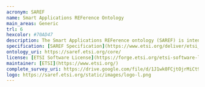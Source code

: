 ```yaml
--- 
acronym: SAREF
name: Smart Applications REFerence Ontology
main_areas: Generic
trl: 6
hexcolor: #70AD47
description: The Smart Applications REFerence ontology (SAREF) is intended to enable interoperability between solutions from different providers and among various activity sectors in the Internet of Things (IoT), thus contributing to the development of the global digital market.
specification: [SAREF Specification](https://www.etsi.org/deliver/etsi_ts/103200_103299/103264/03.01.01_60/ts_103264v030101p.pdf)
ontology_uri: https://saref.etsi.org/core/
license: [ETSI Software License](https://forge.etsi.org/etsi-software-license)
maintainer: [ETSI](https://www.etsi.org/)
complete_survey_uri: https://drive.google.com/file/d/1J1wk0FCjtOjrMiCt9RPYmN9mP9-Wpl0x/view
logo: https://saref.etsi.org/static/images/logo-l.png
--- 
```

